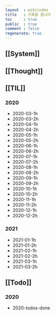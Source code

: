 ```yaml
---
layout  : wikiindex
title   : 기록을 합니다
toc     : true
public  : true
comment : false
regenerate: true
---
```


## [[System]]

## [[Thought]]

## [[TIL]]

### 2020
* 2020-03-1h
* 2020-03-2h
* 2020-04-1h
* 2020-04-2h
* 2020-05-1h
* 2020-05-2h
* 2020-06-1h
* 2020-06-2h
* 2020-07-1h
* 2020-07-2h
* 2020-08-1h
* 2020-08-2h
* 2020-09-1h
* 2020-09-2h
* 2020-10-1h
* 2020-10-2h
* 2020-11-1h
* 2020-11-2h
* 2020-12-1h
* 2020-12-2h

### 2021
* 2021-01-1h
* 2021-01-2h
* 2021-02-1h
* 2021-02-2h
* 2021-03-1h
* 2021-03-2h

## [[Todo]]

### 2020
* 2020-todos-done
